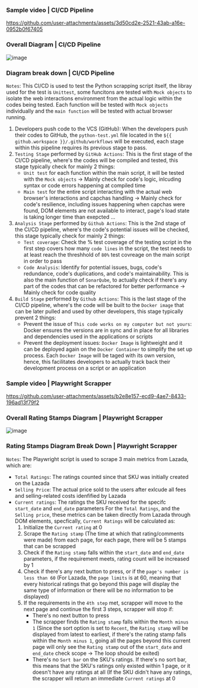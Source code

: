 ### Sample video | CI/CD Pipeline
https://github.com/user-attachments/assets/3d50cd2e-2521-43ab-a16e-0952b0f67405

### Overall Diagram | CI/CD Pipeline
![image](https://github.com/user-attachments/assets/6b8f97c1-e8f4-40eb-bfa0-f4e27f8cbd78)

### Diagram break down | CI/CD Pipeline
```Notes```: This CI/CD is used to test the Python scrapping script itself, the libray used for the test is ```Unittest```, some funcitons are tested with ```Mock objects``` to isolate the web interactions environment from the actual logic within the codes being tested. Each function will be tested with ```Mock objects``` individually and the ```main function``` will be tested with actual browser running.

1. Developers push code to the VCS (GitHub): When the developers push their codes to GitHub, the ```python-test.yml``` file located in the ```${{ github.workspace }}/.github/workflows``` will be executed, each stage within this pipeline requires its previous stage to pass.
2. ```Testing Stage``` performed by ```GitHub Actions```: This is the first stage of the CI/CD pipeline, where's the codes will be compiled and tested, this stage typically check for mainly 2 things:
   * ```Unit test``` for each function within the main script, it will be tested with the ```Mock objects``` -> Mainly check for code's logic, inlcuding syntax or code errors happening at compiled time
   * ```Main test``` for the entire script interacting with the actual web browser's interactions and capchas handling  -> Mainly check for code's resilience, including issues happening when capchas were found, DOM elements are not available to interact, page's load state is taking longer time than exepcted ...
3. ```Analysis Stage``` performed by ```Github Actions```: This is the 2nd stage of the CI/CD pipeline, where's the code's potential issues will be checked, this stage typically check for mainly 2 things:
   * ```Test coverage```: Check the % test coverage of the testing script in the first step covers how many ```code lines``` in the script, the test needs to at least reach the threshhold of ```80%``` test covreage on the main script in order to pass
   * ```Code Analysis```: Identify for potential issues, bugs, code's redundance, code's duplications, and code's maintainability. This is also the main function of ```SonarQube```, to actually check if there's any part of the codes that can be refactored for better performance -> Mainly check for code quality 
4. ```Build Stage``` performed by ```Github Actions```: This is the last stage of the CI/CD pipeline, where's the code will be built to the ```Docker image``` that can be later pulled and used by other developers, this stage typically prevent 2 things:
   * Prevent the issue of ```This code works on my computer but not yours```: Docker ensures the versions are in sync and in place for all libraries and dependencies used in the applications or scripts
   * Prevent the deployment issues: ```Docker Image``` is lightweight and it can be deployed again on the ```Docker Container``` to simplify the set up process. Each ```Docker Image``` will be taged with its own version, hence, this facilitates developers to actually track back their development process on a script or an application
  
### Sample video | Playwright Scrapper
https://github.com/user-attachments/assets/b2e8e157-ecd9-4ae7-8433-196ad13f79f2

### Overall Rating Stamps Diagram | Playwright Scrapper
![image](https://github.com/user-attachments/assets/870b7b75-981b-4dff-bac8-9772730e3af2)

### Rating Stamps Diagram Break Down | Playwright Scrapper
```Notes```: The Playwright script is used to scrape 3 main metrics from Lazada, which are:
* ```Total Ratings```: The ratings counted since that SKU was initially created on the Lazada
* ```Selling Price```: The actual price sold to the users after exlcude all fees and selling-related costs idenfified by Lazada
* ```Current ratings```: The ratings the SKU received for the specifc ```start_date``` and ```end_date``` parameters
For the ```Total Ratings```, and the ```Selling price```, these metrics can be taken directly from Lazada through DOM elements, specfically, ```Current Ratings``` will be calculated as:
  1. Initialize the ```Current rating``` at 0
  2. Scrape the ```Rating stamp``` (The time at which that rating/comments were made) from each page, for each page, there will be 5 stamps that can be scrapped
  3. Check if the ```Rating stamp``` falls within the ```start_date``` and ```end_date``` parameters, if the requirement meets, rating count will be increased by 1
  4. Check if there's any next button to press, or if the ```page's number is less than 60``` (For Lazada, the ```page limits``` is at 60, meaning that every historical ratings that go beyond this page will display the same type of information or there will be no information to be displayed)
  5. If the requirements in the ```4th step``` met, scrapper will move to the next page and continue the first 3 steps, scrapper will stop if:
     * There's no next button to press
     * The scrapper finds the ```Rating stamp``` falls within the ```Month minus 1``` (Since the sort option is set to ```Recent```, the ```Rating stamp``` will be displayed from latest to earliest, if there's the rating stamp falls within the ```Month minus 1```, going all the pages beyond this current page will only see the ```Rating stamp``` out of the ```start_date``` and ```end_date``` check scope -> The loop should be exited)
     * There's no ```Sort bar``` on the SKU's ratings. If there's no sort bar, this means that the SKU's ratings only existed within 1 page, or it doesn't have any ratings at all (If the SKU didn't have any ratings, the scrapper will return an immediate ```Current ratings``` at 0 
